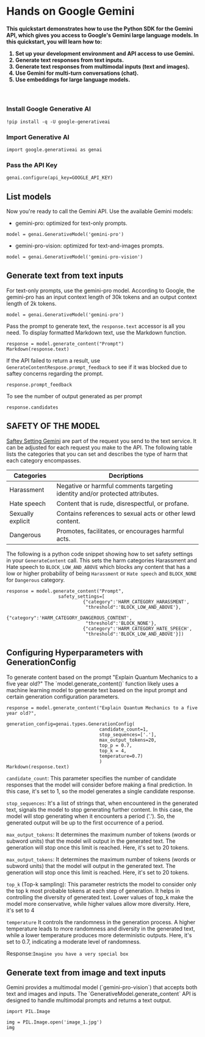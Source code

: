 # Hands on Google Gemini
<p><h4>This quickstart demonstrates how to use the Python SDK for the Gemini API, which gives you access to Google's Gemini large language models. In this quickstart, you will learn how to:
<ol>
<li>Set up your development environment and API access to use Gemini.</li>
<li>Generate text responses from text inputs.</li>
<li>Generate text responses from multimodal inputs (text and images).</li>
<li>Use Gemini for multi-turn conversations (chat).</li>
<li>Use embeddings for large language models.</li></ol></h4></p>
<br>

<h3>Install Google Generative AI</h3>

```
!pip install -q -U google-generativeai
```
<h3>Import Generative AI</h3>

```
import google.generativeai as genai
```
<h3>Pass the API Key</h3>

```
genai.configure(api_key=GOOGLE_API_KEY)
```
<h2>List models</h2>
<p>Now you're ready to call the Gemini API. Use the available Gemini models:</p>

+ gemini-pro: optimized for text-only prompts.
```
model = genai.GenerativeModel('gemini-pro')
```
+ gemini-pro-vision: optimized for text-and-images prompts.
```
model = genai.GenerativeModel('gemini-pro-vision')
```

<h2>Generate text from text inputs</h2>
<p>For text-only prompts, use the gemini-pro model.
According to Google, the gemini-pro has an input context length of 30k tokens and an output context length of 2k tokens.
</p>

```
model = genai.GenerativeModel('gemini-pro')
```
Pass the prompt to generate text, the ``response.text`` accessor is all you need. To display formatted Markdown text, use the Markdown function.

```
response = model.generate_content("Prompt")
Markdown(response.text)
```
If the API failed to return a result, use ``GenerateContentRespose.prompt_feedback`` to see if it was blocked due to saftey concerns regarding the prompt.

```
response.prompt_feedback
```
To see the number of output generated as per prompt

```
response.candidates
```
<h2>SAFETY OF THE MODEL</h2>

[Saftey Setting Gemini](https://ai.google.dev/docs/safety_setting_gemini) are part of the request you send to the text service. It can be adjusted for each request you make to the API. The following table lists the categories that you can set and describes the type of harm that each category encompasses.

|Categories|Decriptions|
|----|-----|
|Harassment|	Negative or harmful comments targeting identity and/or protected attributes.|
|Hate speech|	Content that is rude, disrespectful, or profane.|
|Sexually explicit|	Contains references to sexual acts or other lewd content.|
|Dangerous|	Promotes, facilitates, or encourages harmful acts.|

The following is a python code snippet showing how to set safety settings in your ``GenerateContent`` call. This sets the harm categories Harassment and Hate speech to ``BLOCK_LOW_AND_ABOVE`` which blocks any content that has a low or higher probability of being ``Harassment`` or ``Hate speech`` and ``BLOCK_NONE`` for ``Dangerous`` category.

```
response = model.generate_content("Prompt",
                   safety_settings=[
                            {"category":'HARM_CATEGORY_HARASSMENT',
                             "threshold":'BLOCK_LOW_AND_ABOVE'},
                            {"category":'HARM_CATEGORY_DANGEROUS_CONTENT',
                             "threshold":'BLOCK_NONE'},
                            {"category":'HARM_CATEGORY_HATE_SPEECH',
                             "threshold":'BLOCK_LOW_AND_ABOVE'}])

```

<h2>Configuring Hyperparameters with GenerationConfig</h2>
To generate content based on the prompt "Explain Quantum Mechanics to a five year old?" The `model.generate_content()` function likely uses a machine learning model to generate text based on the input prompt and certain generation configuration parameters.

```
response = model.generate_content("Explain Quantum Mechanics to a five year old?",
                                  generation_config=genai.types.GenerationConfig(
                                  candidate_count=1,
                                  stop_sequences=['.'],
                                  max_output_tokens=20,
                                  top_p = 0.7,
                                  top_k = 4,
                                  temperature=0.7)
                                  )
Markdown(response.text)
```
`candidate_count`:
This parameter specifies the number of candidate responses that the model will consider before making a final prediction. In this case, it's set to 1, so the model generates a single candidate response.

`stop_sequences`:
It's a list of strings that, when encountered in the generated text, signals the model to stop generating further content. In this case, the model will stop generating when it encounters a period ('.'). So, the generated output will be up to the first occurrence of a period.

`max_output_tokens`:
It determines the maximum number of tokens (words or subword units) that the model will output in the generated text. The generation will stop once this limit is reached. Here, it's set to 20 tokens.

`max_output_tokens`:
It determines the maximum number of tokens (words or subword units) that the model will output in the generated text. The generation will stop once this limit is reached. Here, it's set to 20 tokens.


`top_k` (Top-k sampling):
This parameter restricts the model to consider only the top k most probable tokens at each step of generation. It helps in controlling the diversity of generated text. Lower values of top_k make the model more conservative, while higher values allow more diversity. Here, it's set to 4

`temperature`
It controls the randomness in the generation process. A higher temperature leads to more randomness and diversity in the generated text, while a lower temperature produces more deterministic outputs. Here, it's set to 0.7, indicating a moderate level of randomness.

Response:`Imagine you have a very special box`

<h2>Generate text from image and text inputs</h2>
Gemini provides a multimodal model (`gemini-pro-vision`) that accepts both text and images and inputs. The `GenerativeModel.generate_content` API is designed to handle multimodal prompts and returns a text output.

```
import PIL.Image

img = PIL.Image.open('image_1.jpg')
img
```
